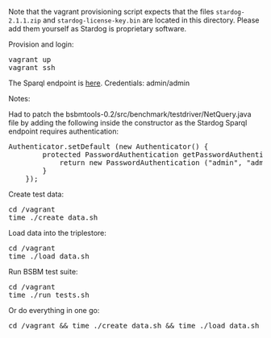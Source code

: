Note that the vagrant provisioning script expects that the files
<code>stardog-2.1.1.zip</code> and
<code>stardog-license-key.bin</code> are located in this directory.
Please add them yourself as Stardog is proprietary software.

Provision and login:
<pre>
vagrant up
vagrant ssh
</pre>

The Sparql endpoint is [here](http://localhost:8082/sparql).
Credentials: admin/admin

Notes:

Had to patch the bsbmtools-0.2/src/benchmark/testdriver/NetQuery.java file by adding the following inside the constructor as the Stardog Sparql endpoint requires authentication:

<pre>
Authenticator.setDefault (new Authenticator() {
        protected PasswordAuthentication getPasswordAuthentication() {
            return new PasswordAuthentication ("admin", "admin".toCharArray());
        }
    });
</pre>

Create test data:
<pre>
cd /vagrant
time ./create_data.sh
</pre>

Load data into the triplestore:
<pre>
cd /vagrant
time ./load_data.sh
</pre>

Run BSBM test suite:

<pre>
cd /vagrant
time ./run_tests.sh
</pre>

Or do everything in one go:
<pre>
cd /vagrant && time ./create_data.sh && time ./load_data.sh && time ./run_tests.sh
</pre>
